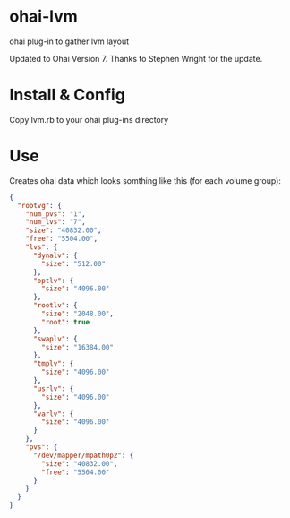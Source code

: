 ohai-lvm
========
ohai plug-in to gather lvm layout

Updated to Ohai Version 7. Thanks to Stephen Wright for the update.

Install & Config
================

Copy lvm.rb to your ohai plug-ins directory


Use
===

Creates ohai data which looks somthing like this (for each volume group):
```json
{
  "rootvg": {
    "num_pvs": "1",
    "num_lvs": "7",
    "size": "40832.00",
    "free": "5504.00",
    "lvs": {
      "dynalv": {
        "size": "512.00"
      },
      "optlv": {
        "size": "4096.00"
      },
      "rootlv": {
        "size": "2048.00",
        "root": true
      },
      "swaplv": {
        "size": "16384.00"
      },
      "tmplv": {
        "size": "4096.00"
      },
      "usrlv": {
        "size": "4096.00"
      },
      "varlv": {
        "size": "4096.00"
      }
    },
    "pvs": {
      "/dev/mapper/mpath0p2": {
        "size": "40832.00",
        "free": "5504.00"
      }
    }
  }
}
```
